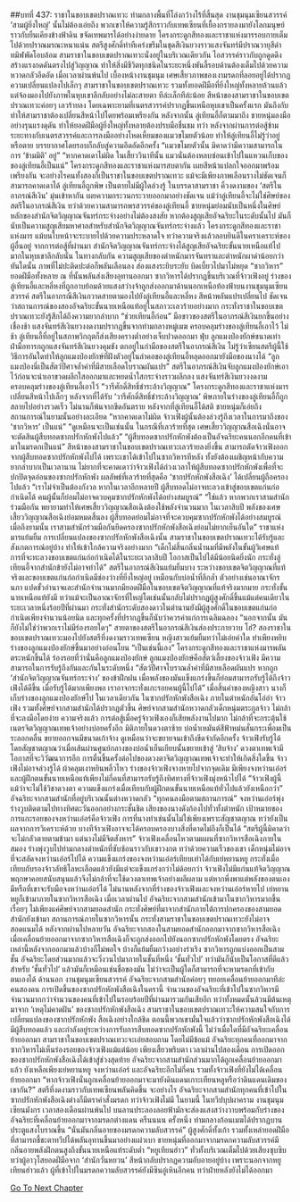 ##บทที่ 437: ราชาในขอบเขตปราณเทวะ
ท่ามกลางพื้นที่โล่งกว้างไร้ที่สิ้นสุด งานชุมนุมเซียนสวรรค์
‘สามผู้ยิ่งใหญ่’ นั้นไม่ต้องเอ่ยถึง พวกเขาให้ความรู้สึกราวกับเทพเซียนที่เยื้องกรายลงมายังโลกมนุษย์ ราวกับยืนเคียงข้างฟ้าดิน ขจัดเทพมารได้อย่างง่ายดาย
โครงกระดูกสีทองและราชาแห่งมารรอบกายเต็มไปด้วยปราณมรณะหนาแน่น สตรีสูงศักดิ์ท่าทีเคร่งขรึมในชุดสีเงินยวงราวแสงจันทร์มีปราณวายุสีดำทมิฬพัดโอบล้อม
สามราชาในขอบเขตปราณเทวะนั่งอยู่ในบริเวณเดียวกัน ไอสวรรค์ราวกับถูกดูดดึง สร้างแรงกดดันตรงไปสู่วิญญาณ ทำให้สิ่งมีชีวิตทุกชนิดในระยะหนึ่งพันลี้รอบด้านต้องเต็มไปด้วยความหวาดกลัวอึดอัด
เมื่อเวลาผ่านพ้นไป
เบื้องหน้างานชุมนุม เศษเสี้ยวภาพของเงามรดกที่ลอยอยู่ได้ปรากฏความเปลี่ยนแปลงไปเล็กๆ
สามราชาในขอบเขตปราณเทวะ รวมทั้งยอดฝีมือที่ยิ่งใหญ่ทั้งหลายล้วนแล้วแต่จ้องมองไปยังภาพในหุบเขาลึกลับอย่างไม่ละสายตา
ทีล่ะเล็กทีล่ะน้อย
สีหน้าของสามราชาในขอบเขตปราณเทวะค่อยๆ เลวร้ายลง
โดยเฉพาะยามที่เนตรสวรรค์ปรากฏขึ้นเหนือหุบเขาเป็นครั้งแรก มันถึงกับทำให้สามราชาต้องเปลี่ยนสีหน้าไปโดยพร้อมเพรียงกัน
หลังจากนั้น ลู่เทียนอี้ก็ตามมาถึง ชายหนุ่มลงมืออย่างรุนแรงดุดัน ทำให้ยอดฝีมือผู้ยิ่งใหญ่ทั้งหลายต้องปรบมือชื่นชม
ทว่า
หลังจากผ่านการต่อสู้ข้ามระยะทางกับเนตรสวรรค์และการลงมืออย่างโหดเหี้ยมของแมวขโมยตัวน้อย ทำให้ลู่เทียนอี้ไม่รู้ว่าอยู่หรือตาย บรรยากาศโดยรอบก็กลับสู่ความอึดอัดอีกครั้ง
“แมวขโมยตัวนั้น มิคาดว่ามีความสามารถในการ ‘ข้ามมิติ’ อยู่”
“หากคาดเดาไม่ผิด ในเสี้ยววินาทีนั้น แมวนั่นต้องหลบซ่อนเข้าไปในแหวนเก็บของของลู่เทียนอี้เป็นแน่”
โครงกระดูกสีทองและราชาแห่งมารสบตากัน เผยสีหน้าแปลกใจออกมาพร้อมเพรียงกัน
จะอย่างไรคนทั้งสองก็เป็นราชาในขอบเขตปราณเทวะ แม้จะมีเพียงภาพเลือนรางไม่ชัดเจนก็สามารถคาดเดาได้
ลู่เทียนอี้ถูกพิษ เป็นตายไม่มีผู้ใดล่วงรู้ ในบรรดาสามราชา คิ้วงดงามของ ‘สตรีในอาภรณ์สีเงิน’ มุ่นเข้าหากัน เผยความกระวนกระวายออกมาอย่างชัดเจน
แม้ว่าลู่เทียนอี้จะไม่ใช่ศิษย์ของสตรีในอาภรณ์สีเงิน ทว่าด้วยความสามารถพรสวรรค์ของลู่เทียนอี้ ชายหนุ่มย่อมนับเป็นหนึ่งในศิษย์หลักของสำนักจิตวิญญาณจันทร์กระจ่างอย่างไม่ต้องสงสัย
หากต้องสูญเสียอัจฉริยะในระดับนั้นไป มันก็นับเป็นความสูญเสียมหาศาลสำหรับสำนักจิตวิญญาณจันทร์กระจ่างแล้ว
โครงกระดูกสีทองและราชาแห่งมาร แม้บนใบหน้าจะระบายไปด้วยความประหลาดใจ ทว่าความจริงแล้วลอบยินดีในคราเคราะห์ของผู้อื่นอยู่
จากการต่อสู้ที่ผ่านมา สำนักจิตวิญญาณจันทร์กระจ่างได้สูญเสียอัจฉริยะขั้นนายเหนือแท้ไปมากในหุบเขาลึกลับนั่น
ในทางกลับกัน ความสูญเสียของตำหนักมารจันทราและตำหนักผาดำน้อยกว่า
ทันใดนั้น ภาพที่ไม่ปะติดปะต่อก็พลันเลือนลง ส่องแสงระยิบระยับ บิดเบี้ยวไปมาไม่หยุด
“ซากวิหาร”
ยอดฝีมือทั้งหลาย ณ ที่นั้นพลันส่งเสียงอุทานออกมา
ซากวิหารได้ปรากฏขึ้นบริเวณที่จ้าวเฟิงอยู่
ร่างของลู่เทียนอี้และหลี่หงที่ถูกอาบย้อมด้วยแสงสว่างจ้าถูกส่งออกมาด้านนอกเหนือท้องฟ้าบนงานชุมนุมเซียนสวรรค์
สตรีในอาภรณีสีเงินกวาดสายตามองไปยังลู่เทียนอี้และหลี่หง สีหน้าพลันแปรเปลี่ยนไป
ชัดเจนว่าสถานการณ์ของสองอัจฉริยะขั้นนายเหนือแท้อยู่ในสภาวะเลวร้ายอย่างมาก กระทั่งราชาในขอบเขตปราณเทวะยังรู้สึกได้ถึงความยากลำบาก
“ช่วยเทียนอี้ก่อน”
มือขาวของสตรีในอาภรณ์สีเงินยกขึ้นอย่างเชื่องช้า แสงจันทร์สีเงินยวงงดงามปรากฏขึ้นจากท่ามกลางหมู่เมฆ ครอบคลุมร่างของลู่เทียนอี้เอาไว้
ไม่ช้า
ลู่เทียนอี้ที่อยู่ในสภาพวิกฤตก็ส่งเสียงครางต่ำอย่างเจ็บปวดออกมา
ฟุ่บ
ลูกแมงป่องยักษ์ขนาดเท่าฝ่ามือทารกถูกแสงจันทร์สีเงินยวงคุมขัง ตกอยู่ในกำมือของสตรีในอาภรณ์สีเงิน
ไม่รู้ว่าเซียนสตรีผู้นี้ใช้วิธีการอันใดทำให้ลูกแมงป่องยักษ์ที่ฝังตัวอยู่ในลำคอของลู่เทียนอี้หลุดออกมายังมือของนางได้
“ลูกแมงป่องนี่เป็นสัตว์ปีศาจล้ำค่าที่มีสายเลือดโบราณผันแปร”
สตรีในอาภรณ์สีเงินจับลูกแมงป่องยักษ์เอาไว้ก่อนจะนำเอาขวดผลึกใสออกมาและหยดน้ำใสกระจ่างราวผลึกลง แสงจันทร์สีเงินยวงงดงามครอบคลุมร่างของลู่เทียนอี้เอาไว้
“วารีศักดิ์สิทธิ์ชำระล้างวิญญาณ”
โครงกระดูกสีทองและราชาแห่งมารเปลี่ยนสีหน้าไปเล็กๆ
หลังจากที่ได้รับ ‘วารีศักดิ์สิทธิ์ชำระล้างวิญญาณ’ พิษภายในร่างของลู่เทียนอี้ก็ถูกสลายไปอย่างรวดเร็ว ไม่นานก็พ้นจากขีดอันตราย
หลังจากที่ลู่เทียนอี้ได้สติ ชายหนุ่มก็เอ่ยถึงสถานการณ์ในยามนั้นอย่างละเอียด
“หากคาดเดาไม่ผิด จ้าวเฟิงผู้นั้นต้องล่วงรู้ถึงเวลาในการมาถึงของ ‘ซากวิหาร’ เป็นแน่”
“ดูเหมือนจะเป็นเช่นนั้น ในกรณีที่เลวร้ายที่สุด เศษเสี้ยววิญญาณสือเฉิงนั่นอาจจะตัดสินผู้สืบทอดซากปรักหักพังไปแล้ว”
“ผู้สืบทอดซากปรักหักพังต้องเป็นอัจฉริยะคนนอกอีกคนที่เข้ามาในมรดกเป็นแน่”
สีหน้าของสามราชาในขอบเขตปราณเทวะเลวร้ายลงยิ่งขึ้น
สามารถตัดจ้าวเฟิงออกจากผู้สืบทอดซากปรักหักพังไปได้
เพราะเขาได้เข้าไปในซากวิหารทีหลัง ทั้งยังต้องเผชิญหน้ากับความยากลำบากเป็นเวลานาน
ไม่ยากที่จะคาดเดาว่าจ้าวเฟิงได้ถ่วงเวลาให้ผู้สืบทอดซากปรักหักพังเพื่อที่จะปกปิดจุดอ่อนของซากปรักหักพัง
ผลลัพธ์ที่เลวร้ายที่สุดคือ ‘ซากปรักหักพังสือเฉิง’ ได้เปลี่ยนผู้ถือครองไปแล้ว
“เราไม่จำเป็นต้องกังวล หากในเวลาอีกหลายปี ผู้สืบทอดไม่อาจทะลวงเข้าสู่ขอบเขตแก่นก่อกำเนิดได้ คนผู้นั้นก็ย่อมไม่อาจควบคุมซากปรักหักพังได้อย่างสมบูรณ์”
“ใช่แล้ว หากพวกเราสามสำนักร่วมมือกัน พยายามทำให้เศษเสี้ยววิญญาณสือเฉิงต้องใช้พลังจำนวนมาก ในเวลาสิบปี พลังของเศษเสี้ยววิญญาณสือเฉิงย่อมหมดสิ้นลง ผู้สืบทอดย่อมไม่อาจที่จะควบคุมซากปรักหักพังได้อย่างสมบูรณ์ เมื่อถึงยามนั้น เราสามสำนักร่วมมือกันยึดครองซากปรักหักพังสือเฉิงย่อมไม่ยากเย็นอันใด”
ราชาแห่งมารแย้มยิ้ม
การเปลี่ยนแปลงของซากปรักหักพังสือเฉิงนั้น สามราชาในขอบเขตปราณเทวะได้รับรู้และสังเกตการณ์อยู่บ้าง ทำให้เข้าใกล้ความจริงอย่างมาก
“เด็กไม่สิ้นกลิ่นน้ำนมที่มีพลังในขั้นผู้วิเศษแท้ การที่จะทะลวงขอบเขตแก่นก่อกำเนิดได้ในระยะเวลาสิบปี โอกาสเป็นไปได้มีน้อยนิดยิ่งนัก กระทั่งลู่เทียนอี้จากสำนักข้ายังไม่อาจทำได้”
สตรีในอาภรณ์สีเงินแย้มยิ้มบาง
ระหว่างขอบเขตจิตวิญญาณที่แท้จริงและขอบเขตแก่นก่อกำเนิดมีช่องว่างที่ยิ่งใหญ่อยู่ เหมือนกับบ่อน้ำที่ลึกล้ำ
ตัวอย่างเช่นอาณาจักรนภา แปดขั้วอำนาจและสำนักจำนวนมากมียอดฝีมือในขอบเขตจิตวิญญาณที่แท้จริงมากมาย กระทั่งขั้นนายเหนือแท้ยังมี ทว่าแม้จะเป็นอาณาจักรที่ใหญ่โตเช่นนั้นกลับไม่ปรากฏผู้สูงศักดิ์ขึ้นแม้แต่คนเดียวในระยะเวลาหนึ่งร้อยปีที่ผ่านมา
กระทั่งสำนักระดับสองดาวในตำนานยังมีผู้สูงศักดิ์ในขอบเขตแก่นก่อกำเนิดเพียงจำนวนน้อยนิด และทุกครั้งที่ปรากฏขึ้นก็นับว่าควรค่าแก่การเฉลิมฉลอง
“นอกจากนั้น มันก็ยังไม่ใช่ว่าพวกเราไม่มีร่องรอยใดๆ”
สายตาของสตรีในอาภรณ์สีเงินส่องประกายวาบ
โฮ่?
สองราชาในขอบเขตปราณเทวะมองไปยังสตรีที่งดงามราวเทพเซียน
หญิงสาวแย้มยิ้มทว่าไม่เอ่ยคำใด ทำเพียงหยิบร่างของลูกแมงป่องยักษ์ขึ้นมาอย่างอ่อนโยน
“เป็นเช่นนี้เอง”
โครงกระดูกสีทองและราชาแห่งมารพลันตระหนักขึ้นได้
ร่องรอยที่ว่านั่นคือลูกแมงป่องยักษ์
ลูกแมงป่องยักษ์คือสัตว์เลี้ยงของจ้าวเฟิง มีความสามารถในการรับรู้ถึงกันและกันในระดับหนึ่ง
“สัตว์ปีศาจโบราณล้ำค่าที่มีสายเลือดผันแปร หากถูก ‘สำนักจิตวิญญาณจันทร์กระจ่าง’ ของข้าฝึกฝน เมื่อพลังของมันแข็งแกร่งขึ้นก็ย่อมสามารถรับรู้ได้ถึงจ้าวเฟิงได้ดีขึ้น เมื่อรับรู้ได้มากเพียงพอ เราอาจกระทั่งแกะรอยคนผู้นี้ไปได้”
เมื่อสิ้นคำของหญิงสาว นางก็เก็บร่างของลูกแมงป่องยักษ์ไป
ในเวลาเดียวกัน
ในซากปรักหักพังสือเฉิง ภายในตำหนักอันโอ่อ่า
จ้าวเฟิง รวมทั้งศิษย์จากสามสำนักได้ปรากฏตัวขึ้น
ศิษย์จากสามสำนักหวาดกลัวเด็กหนุ่มตระกูลจ้าว ไม่กล้าที่จะลงมือโดยง่าย
ความจริงแล้ว การต่อสู้เมื่อครู่จ้าวเฟิงเองก็เสียพลังงานไปมาก ไม่กล้าที่จะกระตุ้นใช้เนตรจิตวิญญาณเทพเจ้าอย่างบ่อยครั้งอีก
มิติภายในดวงตาซ้าย
บ่อน้ำเหมันต์สีฟ้าหม่นสั่นกระเพื่อมเป็นระลอกคลื่น ขยายออกจนมีขนาดเก้าจ้าง ดูเหมือนว่าจะขยายจนเข้าถึงขีดจำกัดอีกครั้ง
จ้าวเฟิงรับรู้ได้โดยสัญชาตญาณว่าเมื่อเส้นผ่านศูนย์กลางของบ่อน้ำเย็นเยียบนั้นขยายเข้าสู่ ‘สิบจ้าง’ ดวงตาเทพเจ้ามีโอกาสที่จะวิวัฒนาการอีก
การตื่นขึ้นครั้งต่อไปของดวงตาจิตวิญญาณเทพเจ้าจะทำให้เกิดสิ่งใดขึ้น จ้าวเฟิงไม่อาจล่วงรู้ได้
ผ้าคลุมเงาหยินพลิ้วไหว ร่างของจ้าวเฟิงจางหายไปจากจุดเดิม
มีเพียงจงหว่านเอ๋อร์และผู้ฝึกตนขั้นนายเหนือแท้เพียงไม่กี่คนที่สามารถรับรู้ถึงทิศทางที่จ้าวเฟิงมุ่งหน้าไปได้
“จ้าวเฟิงผู้นี้ แม้ว่าจะไม่ใช้วิชาดวงตา ความแข็งแกร่งเมื่อเทียบกับผู้ฝึกตนขั้นนายเหนือแท้ทั่วไปแล้วยังเหนือกว่า”
อัจฉริยะจากสามสำนักที่อยู่บริเวณนั้นต่างหวาดกลัว
“ทุกคนลงมือตามสถานการณ์”
จงหว่านเอ๋อร์พุ่งร่างวูบติดตามไปทางทิศตะวันออกอย่างกระชั้นชิด เสียงของนางดังก้องไปทั่วทั้งตำหนัก
เป้าหมายของการแกะรอยของจงหว่านเอ๋อร์คือจ้าวเฟิง
การที่นางทำเช่นนั้นไม่ใช่เพียงเพราะสัญชาตญาณ ทว่ายังเป็นผลจากการวิเคราะห์ด้วย
บางทีจ้าวเฟิงอาจจะได้ครอบครองบางสิ่งที่คาดไม่ถึงก็เป็นได้
“สตรีผู้นี้มิคาดว่าจะไม่กลัวตายตามข้ามา แต่นางไม่มีจิตสังหาร”
จ้าวเฟิงเคลื่อนไหวตามแผนที่ซากวิหารสือเฉิงภายในสมอง ร่างพุ่งวูบไปท่ามกลางตำหนักที่ซับซ้อนราวกับเขาวงกต
ทว่าด้วยความเร็วของเขา เด็กหนุ่มไม่อาจที่จะสลัดจงหว่านเอ๋อร์ไปได้
ความแข็งแกร่งของจงหว่านเอ๋อร์เทียบเท่าได้กับเย่หยานหยู กระทั่งเมื่อเทียบกับรองจ้าวลัทธิโลหะเลือดแล้วยังมีแต่จะแข็งแกร่งกว่าไม่ด้อยกว่า
จ้าวเฟิงไม่มีแก่นแท้จิตวิญญาณพฤกษาคอยสนับสนุนแล้วจึงไม่กล้าที่จะใช้ดวงตาเทพเจ้าอย่างผลีผลาม แต่หากพึ่งพาแต่พลังของตนเอง มีหรือที่เขาจะรับมือจงหว่านเอ๋อร์ได้
ไม่นานหลังจากที่ร่างของจ้าวเฟิงและจงหว่านเอ๋อร์หายไป เย่หยานหยูก็เข้ามาภายในซากวิหารสือเฉิง
เมื่อเวลาผ่านไป
อัจฉริยะจากสามสำนักเข้ามาในซากวิหารมากขึ้นเรื่อยๆ ไม่เพียงแค่ศิษย์จากสามยอดสำนัก กระทั่งศิษย์ที่มาจากสำนักภายใต้การปกครองของสามยอดสำนักยังเข้ามา
สถานการณ์ภายในซากวิหารนั้น กระทั่งสามราชาในขอบเขตปราณเทวะยังไม่อาจสอดแนมได้
หลังจากผ่านไปหลายวัน
อัจฉริยะจากสองในสามยอดสำนักออกมาจากซากวิหารสือเฉิง
เมื่อเคลื่อนย้ายออกมาจากซากวิหารสือเฉิงก็จะถูกส่งออกไปยังนอกซากปรักหักพังโดยตรง
อัจฉริยะเหล่านี้หลังจากออกมาแล้วบ้างก็ไม่พอใจ บ้างก็แย้มยิ้มกว้างอย่างร่าเริง
ซากวิหารถูกแบ่งออกเป็นสามชั้น
อัจฉริยะโดยส่วนมากแล้วจะวิ่งวนไปมาภายในชั้นที่หนึ่ง ‘ชั้นทั่วไป’ ทว่ามันก็นับเป็นโอกาสที่ดีแล้ว
สำหรับ ‘ชั้นทั่วไป’ แล้วมันก็เหมือนเช่นชื่อของมัน ไม่ว่าจะเป็นผู้ใดก็สามารถที่จะหามรดกที่เข้ากับตนเองได้
ด้านนอก งานชุมนุมเซียนสวรรค์
อัจฉริยะจากสามสำนักค่อยๆ ทยอยเคลื่อนย้ายออกมาทีล่ะคนสองคน
การเปิดขึ้นของซากปรักหักพังสือเฉิงในครานี้ จำนวนของอัจฉริยะที่เข้าไปในซากวิหารมีจำนวนมากกว่าจำนวนของคนที่เข้าไปในรอบร้อยปีที่ผ่านมารวมกันเสียอีก
ทว่าทั้งหมดนั้นล้วนมีต้นเหตุมาจาก ‘เหตุไม่คาดฝัน’ ของซากปรักหักพังสือเฉิง
สามราชาในขอบเขตปราณเทวะให้ความสนใจกับการเปลี่ยนแปลงของซากปรักหักพัง
 สือเฉิงอย่างใกล้ชิด ตอนนี้พวกเขามั่นใจแล้วว่าซากปรักหักพังสือเฉิงได้มีผู้สืบทอดแล้ว และกำลังอยู่ระหว่างการรับการสืบทอดซากปรักหักพังนี้
ไม่ว่าเมื่อใดที่มีอัจฉริยะเคลื่อนย้ายออกมา สามราชาในขอบเขตปราณเทวะจะเอ่ยสอบถาม
โดยไม่มีข้อแม้
อัจฉริยะทุกคนที่ออกมาจากซากวิหารไม่เห็นร่องรอยของจ้าวเฟิงแม้แต่น้อย
เพียงเสี้ยวพริบตา
เวลาผ่านไปสองเดือน
การเปิดออกของซากปรักหักพังสือเฉิงได้เข้าสู่ช่วงสุดท้าย
อัจฉริยะจากสามสำนักส่วนมากได้ถูกเคลื่อนย้ายออกมาแล้ว
ยังเหลือเพียงเย่หยานหยู จงหว่านเอ๋อร์ และอัจฉริยะอีกไม่กี่คน รวมทั้งจ้าวเฟิงที่ยังไม่ได้เคลื่อนย้ายออกมา
“หากจ้าวเฟิงนั่นถูกเคลื่อนย้ายออกมาจะมายังดินแดนเกาะเทียนหลูหรือว่าดินแดนเดิมของเขากัน?”
สตรีที่งดงามราวกับเทพเซียนพลันคิดขึ้น
จะอย่างไร อัจฉริยะจากสามสำนักทุกคนที่เข้าไปในซากปรักหักพังสือเฉิงต่างก็มีตราคำสั่งมรดก ทว่าจ้าวเฟิงไม่มี
ในยามนี้
ในทวีปบุปผาคราม งานชุมนุมเซียนมังกร
เวลาสองเดือนผ่านพ้นไป
บนลานประลองลอยฟ้ามักจะส่องแสงสว่างวาบพร้อมกับร่างของอัจฉริยะที่เคลื่อนย้ายออกมาจากมรดกต่างแดน
ครืนนนน
ครั้งหนึ่ง
ท่ามกลางก้อนเมฆได้ปรากฏบานประตูแสงโบราณขึ้น
“นั่นมันกลิ่นอายของมรดกความลับสวรรค์”
ผู้สูงศักดิ์ทั้งเก้า รวมทั้งเหล่ายอดฝีมือที่สามารถชี้ชะตาทวีปได้พลันอุทานขึ้นมาอย่างแผ่วเบา
ชายหนุ่มที่ออกมาจากมรดกความลับสวรรค์มีกลิ่นอายพลังฝึกตนสูงถึงขั้นนายเหนือแท้ระดับต่ำ
“หยูเทียนฮ่าว”
ทั่วทั้งบริเวณเต็มไปด้วยเสียงซุบซิบ
ทว่าผู้อาวุโสยอดฝีมือจาก ‘สำนักวั่นหยวน’ สีหน้ากลับปรากฏความอับอายอยู่บ้าง
เพราะนอกจากหยูเทียนฮ่าวแล้ว ผู้ที่เข้าไปในมรดกความลับสวรรค์ยังมีซินอู๋เหินอีกคน ทว่าฝ่ายหลังยังไม่ได้ออกมา


[Go To Next Chapter]( ./217.md)